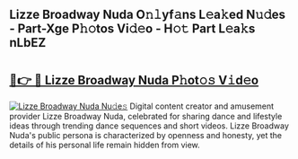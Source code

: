 ## Lizze Broadway Nuda O𝚗𝚕yf𝚊ns L𝚎a𝚔ed N𝚞𝚍es - Part-Xge P𝚑𝚘tos Vi𝚍𝚎o - H𝚘𝚝 Part L𝚎a𝚔s nLbEZ

# <h2><a href="http://kfeeth2.oniu.top/?m=Lizze+Broadway+Nuda">🔗👉 🔴 Lizze Broadway Nuda P𝚑ot𝚘𝚜 V𝚒d𝚎o</a></h2>

[![Lizze Broadway Nuda Nu𝚍e𝚜](https://i.imgur.com/0qMVB7G.gif)](http://kfeeth2.oniu.top/?m=Lizze+Broadway+Nuda)
Digital content creator and amusement provider Lizze Broadway Nuda, celebrated for sharing dance and lifestyle ideas through trending dance sequences and short videos. Lizze Broadway Nuda's public persona is characterized by openness and honesty, yet the details of his personal life remain hidden from view.  
